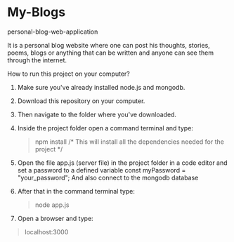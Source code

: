 # My-Blogs
personal-blog-web-application

It is a personal blog website where one can post his thoughts, stories, poems, blogs or anything that can be written and anyone can see them through the internet.


How to run this project on your computer?

1. Make sure you've already installed node.js and mongodb.
2. Download this repository on your computer.
3. Then navigate to the folder where you've downloaded.
4. Inside the project folder open a command terminal and type:
   > npm install
/* This will install all the dependencies needed for the project */

5. Open the file app.js (server file) in the project folder in a code editor and set a password to a defined variable const myPassword = "your_password"; And also connect to the mongodb database

7. After that in the command terminal type:
   > node app.js

8. Open a browser and type:
  > localhost:3000
 
